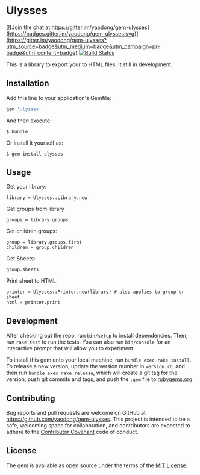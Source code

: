 # Ulysses

[![Join the chat at https://gitter.im/yaodong/gem-ulysses](https://badges.gitter.im/yaodong/gem-ulysses.svg)](https://gitter.im/yaodong/gem-ulysses?utm_source=badge&utm_medium=badge&utm_campaign=pr-badge&utm_content=badge) [![Build Status](https://travis-ci.org/yaodong/gem-ulysses.svg?branch=master)](https://travis-ci.org/yaodong/gem-ulysses)

This is a library to export your to HTML files. It still in development.

## Installation

Add this line to your application's Gemfile:

```ruby
gem 'ulysses'
```

And then execute:

    $ bundle

Or install it yourself as:

    $ gem install ulysses

## Usage

Get your library:

    library = Ulysses::Library.new

Get groups from library

    groups = library.groups

Get children groups:

    group = library.groups.first
    children = group.children

Get Sheets:

    group.sheets

Print sheet to HTML:

    printer = Ulysses::Printer.new(library) # also applies to group or sheet
    html = printer.print

## Development

After checking out the repo, run `bin/setup` to install dependencies. Then, run `rake test` to run the tests. You can also run `bin/console` for an interactive prompt that will allow you to experiment.

To install this gem onto your local machine, run `bundle exec rake install`. To release a new version, update the version number in `version.rb`, and then run `bundle exec rake release`, which will create a git tag for the version, push git commits and tags, and push the `.gem` file to [rubygems.org](https://rubygems.org).

## Contributing

Bug reports and pull requests are welcome on GitHub at https://github.com/yaodong/gem-ulysses. This project is intended to be a safe, welcoming space for collaboration, and contributors are expected to adhere to the [Contributor Covenant](http://contributor-covenant.org) code of conduct.


## License

The gem is available as open source under the terms of the [MIT License](http://opensource.org/licenses/MIT).
